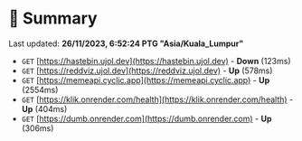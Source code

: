 # 📖 Summary
Last updated: **26/11/2023, 6:52:24 PTG "Asia/Kuala_Lumpur"**

- `GET` [https://hastebin.ujol.dev](https://hastebin.ujol.dev) - **Down** (123ms)
- `GET` [https://reddviz.ujol.dev](https://reddviz.ujol.dev) - **Up** (578ms)
- `GET` [https://memeapi.cyclic.app](https://memeapi.cyclic.app) - **Up** (2554ms)
- `GET` [https://klik.onrender.com/health](https://klik.onrender.com/health) - **Up** (404ms)
- `GET` [https://dumb.onrender.com](https://dumb.onrender.com) - **Up** (306ms)
